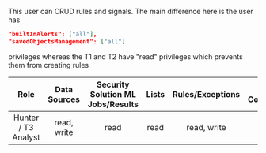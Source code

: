 This user can CRUD rules and signals. The main difference here is the user has

```json
"builtInAlerts": ["all"],
"savedObjectsManagement": ["all"]
```

privileges whereas the T1 and T2 have "read" privileges which prevents them from creating rules

|        Role         | Data Sources | Security Solution ML Jobs/Results | Lists | Rules/Exceptions | Action Connectors | Signals/Alerts |
| :-----------------: | :----------: | :------------------: | :---: | :--------------: | :---------------: | :------------: |
| Hunter / T3 Analyst | read, write  |         read         | read  |   read, write    |       read        |  read, write   |
